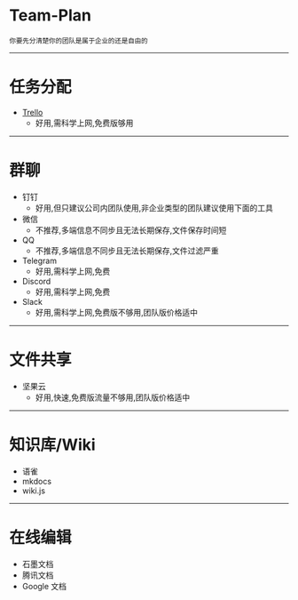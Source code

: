 # Team-Plan

`你要先分清楚你的团队是属于企业的还是自由的`

---

# 任务分配
- [Trello](https://trello.com/)
    - 好用,需科学上网,免费版够用

---

# 群聊
- 钉钉
    - 好用,但只建议公司内团队使用,非企业类型的团队建议使用下面的工具
- 微信
    - 不推荐,多端信息不同步且无法长期保存,文件保存时间短
- QQ
    - 不推荐,多端信息不同步且无法长期保存,文件过滤严重
- Telegram
    - 好用,需科学上网,免费
- Discord
    - 好用,需科学上网,免费
- Slack
    - 好用,需科学上网,免费版不够用,团队版价格适中

---

# 文件共享
- 坚果云
    - 好用,快速,免费版流量不够用,团队版价格适中

---

# 知识库/Wiki
- 语雀
- mkdocs
- wiki.js

---

# 在线编辑
- 石墨文档
- 腾讯文档
- Google 文档
